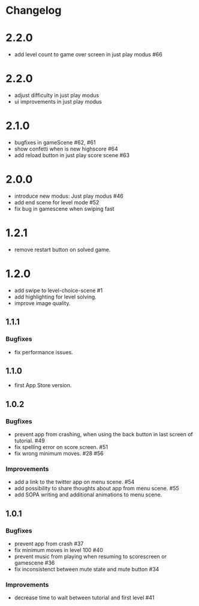 # Changelog

# 2.2.0

* add level count to game over screen in just play modus #66

# 2.2.0

* adjust difficulty in just play modus
* ui improvements in just play modus

# 2.1.0

* bugfixes in gameScene #62, #61
* show confetti when is new highscore #64
* add reload button in just play score scene #63

# 2.0.0

* introduce new modus: Just play modus #46
* add end scene for level mode #52
* fix bug in gamescene when swiping fast


# 1.2.1

* remove restart button on solved game.

# 1.2.0

* add swipe to level-choice-scene #1
* add highlighting for level solving.
* improve image quality.

## 1.1.1

### Bugfixes

* fix performance issues.

## 1.1.0

* first App Store version.

## 1.0.2

### Bugfixes

* prevent app from crashing, when using the back button in last screen of tutorial. #49
* fix spelling error on score screen. #51
* fix wrong minimum moves. #28 #56

### Improvements

* add a link to the twitter app on menu scene. #54
* add possibility to share thoughts about app from menu scene. #55
* add SOPA writing and additional animations to menu scene.


## 1.0.1

### Bugfixes

* prevent app from crash #37
* fix minimum moves in level 100 #40
* prevent music from playing when resuming to scorescreen or gamescene #36
* fix inconsistenct between mute state and mute button #34

### Improvements

* decrease time to wait between tutorial and first level #41
